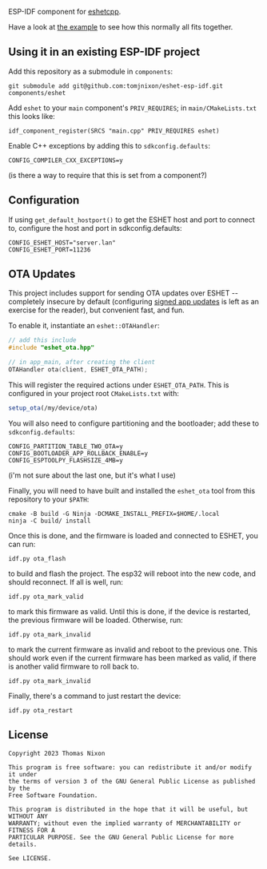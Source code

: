 ESP-IDF component for [eshetcpp](https://github.com/tomjnixon/eshetcpp).

Have a look at [the example](example#readme) to see how this normally all fits
together.

## Using it in an existing ESP-IDF project

Add this repository as a submodule in `components`:

    git submodule add git@github.com:tomjnixon/eshet-esp-idf.git components/eshet

Add `eshet` to your `main` component's `PRIV_REQUIRES`; in `main/CMakeLists.txt` this looks like:

    idf_component_register(SRCS "main.cpp" PRIV_REQUIRES eshet)

Enable C++ exceptions by adding this to `sdkconfig.defaults`:

    CONFIG_COMPILER_CXX_EXCEPTIONS=y

(is there a way to require that this is set from a component?)

## Configuration

If using `get_default_hostport()` to get the ESHET host and port to connect to,
configure the host and port in sdkconfig.defaults:

    CONFIG_ESHET_HOST="server.lan"
    CONFIG_ESHET_PORT=11236

## OTA Updates

This project includes support for sending OTA updates over ESHET -- completely
insecure by default (configuring [signed app
updates](https://docs.espressif.com/projects/esp-idf/en/v5.1.2/esp32/security/secure-boot-v1.html#signed-app-verification-without-hardware-secure-boot)
is left as an exercise for the reader), but convenient fast, and fun.

To enable it, instantiate an `eshet::OTAHandler`:

```cpp
// add this include
#include "eshet_ota.hpp"

// in app_main, after creating the client
OTAHandler ota(client, ESHET_OTA_PATH);
```

This will register the required actions under `ESHET_OTA_PATH`. This is
configured in your project root `CMakeLists.txt` with:

```cmake
setup_ota(/my/device/ota)
```

You will also need to configure partitioning and the bootloader; add these to
`sdkconfig.defaults`:

    CONFIG_PARTITION_TABLE_TWO_OTA=y
    CONFIG_BOOTLOADER_APP_ROLLBACK_ENABLE=y
    CONFIG_ESPTOOLPY_FLASHSIZE_4MB=y

(i'm not sure about the last one, but it's what I use)

Finally, you will need to have built and installed the `eshet_ota` tool from
this repository to your `$PATH`:

    cmake -B build -G Ninja -DCMAKE_INSTALL_PREFIX=$HOME/.local
    ninja -C build/ install

Once this is done, and the firmware is loaded and connected to ESHET, you can
run:

    idf.py ota_flash

to build and flash the project. The esp32 will reboot into the new code, and
should reconnect. If all is well, run:

    idf.py ota_mark_valid

to mark this firmware as valid. Until this is done, if the device is restarted,
the previous firmware will be loaded. Otherwise, run:

    idf.py ota_mark_invalid

to mark the current firmware as invalid and reboot to the previous one. This
should work even if the current firmware has been marked as valid, if there is
another valid firmware to roll back to.

    idf.py ota_mark_invalid

Finally, there's a command to just restart the device:

    idf.py ota_restart

## License

```
Copyright 2023 Thomas Nixon

This program is free software: you can redistribute it and/or modify it under
the terms of version 3 of the GNU General Public License as published by the
Free Software Foundation.

This program is distributed in the hope that it will be useful, but WITHOUT ANY
WARRANTY; without even the implied warranty of MERCHANTABILITY or FITNESS FOR A
PARTICULAR PURPOSE. See the GNU General Public License for more details.

See LICENSE.
```
